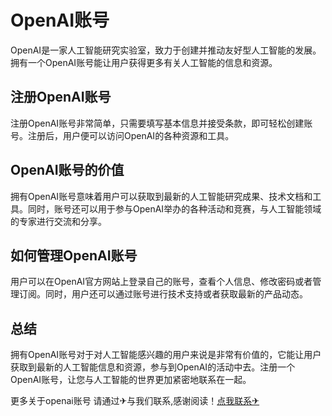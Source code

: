 # OpenAI账号

OpenAI是一家人工智能研究实验室，致力于创建并推动友好型人工智能的发展。拥有一个OpenAI账号能让用户获得更多有关人工智能的信息和资源。

## 注册OpenAI账号

注册OpenAI账号非常简单，只需要填写基本信息并接受条款，即可轻松创建账号。注册后，用户便可以访问OpenAI的各种资源和工具。

## OpenAI账号的价值

拥有OpenAI账号意味着用户可以获取到最新的人工智能研究成果、技术文档和工具。同时，账号还可以用于参与OpenAI举办的各种活动和竞赛，与人工智能领域的专家进行交流和分享。

## 如何管理OpenAI账号

用户可以在OpenAI官方网站上登录自己的账号，查看个人信息、修改密码或者管理订阅。同时，用户还可以通过账号进行技术支持或者获取最新的产品动态。

## 总结

拥有OpenAI账号对于对人工智能感兴趣的用户来说是非常有价值的，它能让用户获取到最新的人工智能信息和资源，参与到OpenAI的活动中去。注册一个OpenAI账号，让您与人工智能的世界更加紧密地联系在一起。

更多关于openai账号 请通过✈与我们联系,感谢阅读！[点我联系✈](https://s.G208.com)